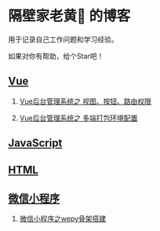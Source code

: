 # 隔壁家老黄🤡 的博客 #
用于记录自己工作问题和学习经验。

如果对你有帮助，给个Star吧！

## [Vue](https://github.com/huanglong6828/blog/issues?utf8=%E2%9C%93&q=vue)
1. [Vue后台管理系统之 视图、按钮、路由权限]()

2. [Vue后台管理系统之 多端打包环境配置]()


## [JavaScript](https://github.com/huanglong6828/blog/issues?utf8=%E2%9C%93&q=javascript)


## [HTML](https://github.com/huanglong6828/blog/issues?utf8=%E2%9C%93&q=javascript)


## [微信小程序](https://github.com/huanglong6828/blog/issues?utf8=%E2%9C%93&q=wxapp)
1. [微信小程序之wepy骨架搭建]()

